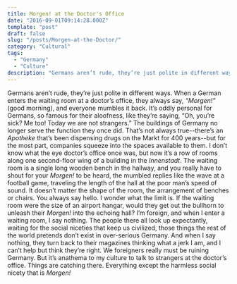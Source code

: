 ```yaml
---
title: Morgen! at the Doctor's Office
date: "2016-09-01T09:14:28.000Z"
template: "post"
draft: false
slug: "/posts/Morgen-at-the-Doctor/"
category: "Cultural"
tags:
  - "Germany"
  - "Culture"
description: "Germans aren’t rude, they’re just polite in different ways. When a German enters the waiting room at a doctor’s office, they always say, <em>“Morgen!”</em> (good morning), and everyone mumbles it back. It’s oddly personal..."
---
```


Germans aren’t rude, they’re just polite in different ways. When a German enters the waiting room at a doctor’s office, they always say, <em>“Morgen!”</em> (good morning), and everyone mumbles it back. It’s oddly personal for Germans, so famous for their aloofness, like they’re saying, “Oh, you’re sick? Me too! Today we are not strangers.” The buildings of Germany no longer serve the function they once did. That’s not always true--there’s an <em>Apotheke</em> that’s been dispensing drugs on the Markt for 400 years--but for the most part, companies squeeze into the spaces available to them. I don’t know what the eye doctor’s office once was, but now it’s a row of rooms along one second-floor wing of a building in the <em>Innenstadt</em>. The waiting room is a single long wooden bench in the hallway, and you really have to shout for your <em>Morgen!</em> to be heard, the mumbled replies like the wave at a football game, traveling the length of the hall at the poor man’s speed of sound. It doesn’t matter the shape of the room, the arrangement of benches or chairs. You always say hello. I wonder what the limit is. If the waiting room were the size of an airport hangar, would they get out the bullhorn to unleash their <em>Morgen!</em> into the echoing hall? I’m foreign, and when I enter a waiting room, I say nothing. The people there all look up expectantly, waiting for the social niceties that keep us civilized, those things the rest of the world pretends don’t exist in over-serious Germany. And when I say nothing, they turn back to their magazines thinking what a jerk I am, and I can’t help but think they’re right. We foreigners really must be ruining Germany. But it’s anathema to my culture to talk to strangers at the doctor’s office. Things are catching there. Everything except the harmless social nicety that is <em>Morgen!</em>